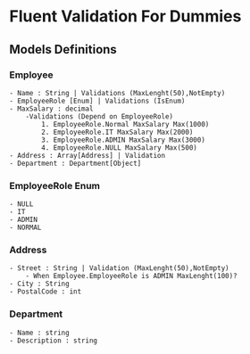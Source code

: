 # Fluent Validation For Dummies
## Models Definitions
### Employee
    - Name : String | Validations (MaxLenght(50),NotEmpty)
    - EmployeeRole [Enum] | Validations (IsEnum)
    - MaxSalary : decimal 
        -Validations (Depend on EmployeeRole)
            1. EmployeeRole.Normal MaxSalary Max(1000)
            2. EmployeeRole.IT MaxSalary Max(2000)
            3. EmployeeRole.ADMIN MaxSalary Max(3000)
            4. EmployeeRole.NULL MaxSalary Max(500)
    - Address : Array[Address] | Validation 
    - Department : Department[Object]

### EmployeeRole Enum
    - NULL
    - IT
    - ADMIN
    - NORMAL

### Address
    - Street : String | Validation (MaxLenght(50),NotEmpty)
        - When Employee.EmployeeRole is ADMIN MaxLenght(100)?
    - City : String
    - PostalCode : int

### Department
    - Name : string
    - Description : string
